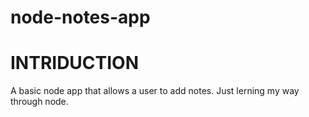 # node-notes-app

# INTRIDUCTION
A basic node app that allows a user to add notes. Just lerning my way through node.
